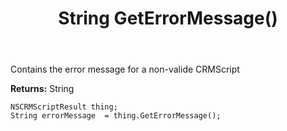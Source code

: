 ﻿---
uid: crmscript_ref_NSCRMScriptResult_GetErrorMessage
title: String GetErrorMessage()
intellisense: NSCRMScriptResult.GetErrorMessage
keywords: NSCRMScriptResult, GetErrorMessage
so.topic: reference
---

Contains the error message for a non-valide CRMScript

**Returns:** String


```crmscript
NSCRMScriptResult thing;
String errorMessage  = thing.GetErrorMessage();
```


